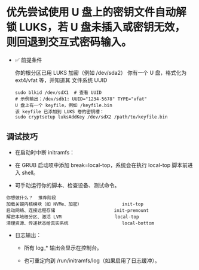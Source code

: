 # 优先尝试使用 U 盘上的密钥文件自动解锁 LUKS，若 U 盘未插入或密钥无效，则回退到交互式密码输入。

- ✅ 前提条件

    你的根分区已用 LUKS 加密（例如 /dev/sda2）
    你有一个 U 盘，格式化为 ext4/vfat 等，并知道其 文件系统 UUID

    ```shell
    sudo blkid /dev/sdX1  # 查看 UUID
    # 示例输出：/dev/sdb1: UUID="1234-5678" TYPE="vfat"
    U 盘上有一个 keyfile，例如 /keyfile.bin
    该 keyfile 已添加到 LUKS 卷的密钥槽：
    sudo cryptsetup luksAddKey /dev/sdX2 /path/to/keyfile.bin
    ```

## 调试技巧

- 在启动时中断 initramfs：

- 在 GRUB 启动项中添加 break=local-top，系统会在执行 local-top 脚本前进入 shell。

- 可手动运行你的脚本、检查设备、测试命令。

```
你想做什么？	推荐阶段
加载关键内核模块（如 NVMe、加密）               init-top
启动网络、连接远程存储                      init-premount
解密本地根分区、激活 LVM                    local-top
清理资源、传递状态给真实系统                    local-bottom
```

- 日志输出：

    - 所有 log_* 输出会显示在控制台。

    - 也可重定向到 /run/initramfs/log（如果启用了日志缓冲）。
